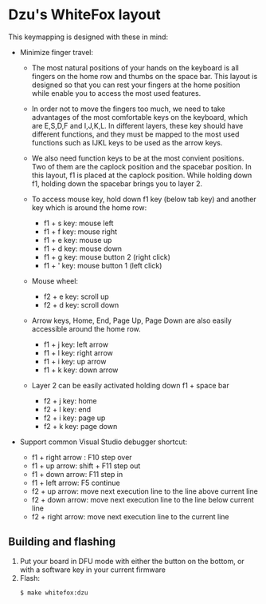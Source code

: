 # Dzu's WhiteFox layout

This keymapping is designed with these in mind: 
- Minimize finger travel: 
  - The most natural positions of your hands on the keyboard is all fingers on the home row and thumbs on the space bar. This layout is designed so that you can rest your fingers at the home position while enable you to access the most used features.
  - In order not to move the  fingers too much, we need to take advantages of the most comfortable keys on the keyboard, which are E,S,D,F and I,J,K,L. In different layers, these key should have different functions, and they must be mapped to the most used functions such as IJKL keys to be used as the arrow keys.
  - We also need function keys to be at the most convient positions. Two of them are the caplock position and the spacebar position. In this layout, f1 is placed at the caplock position. While holding down f1, holding down the spacebar brings you to layer 2.

  - To access mouse key, hold down f1 key (below tab key) and another key which is around the home row:
    - f1 + s key: mouse left
    - f1 + f key: mouse right
    - f1 + e key: mouse up
    - f1 + d key: mouse down
    - f1 + g key: mouse button 2 (right click)
    - f1 + ' key: mouse button 1 (left click)
    
  - Mouse wheel:
    - f2 + e key: scroll up
    - f2 + d key: scroll down
    
  - Arrow keys, Home, End, Page Up, Page Down are also easily accessible around the home row. 
    - f1 + j key: left arrow
    - f1 + l key: right arrow
    - f1 + i key: up arrow
    - f1 + k key: down arrow
    
  - Layer 2 can be easily activated holding down f1 + space bar
    - f2 + j key: home
    - f2 + l key: end
    - f2 + i key: page up
    - f2 + k key: page down

- Support common Visual Studio debugger shortcut: 
    - f1 + right arrow : F10 step over
    - f1 + up arrow: shift + F11 step out
    - f1 + down arrow: F11 step in
    - f1 + left arrow: F5 continue
    - f2 + up arrow: move next execution line to the line above current line
    - f2 + down arrow: move next execution line to the line below current line
    - f2 + right arrow: move next execution line to the current line

## Building and flashing

1. Put your board in DFU mode with either the button on the bottom, or with a software key in your current firmware
2. Flash:
    ```bash
    $ make whitefox:dzu
    ```

